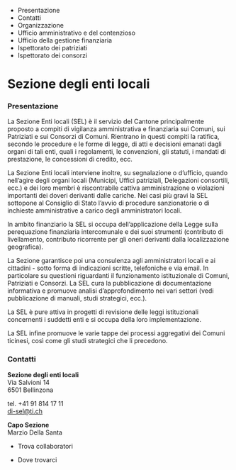   * Presentazione
  * Contatti
  * Organizzazione
  * Ufficio amministrativo e del contenzioso
  * Ufficio della gestione finanziaria
  * Ispettorato dei patriziati
  * Ispettorato dei consorzi

#  Sezione degli enti locali

###  Presentazione

La Sezione Enti locali (SEL) è il servizio del Cantone principalmente proposto
a compiti di vigilanza amministrativa e finanziaria sui Comuni, sui Patriziati
e sui Consorzi di Comuni. Rientrano in questi compiti la ratifica, secondo le
procedure e le forme di legge, di atti e decisioni emanati dagli organi di
tali enti, quali i regolamenti, le convenzioni, gli statuti, i mandati di
prestazione, le concessioni di credito, ecc.

La Sezione Enti locali interviene inoltre, su segnalazione o d’ufficio, quando
nell’agire degli organi locali (Municipi, Uffici patriziali, Delegazioni
consortili, ecc.) e dei loro membri è riscontrabile cattiva amministrazione o
violazioni importanti dei doveri derivanti dalle cariche. Nei casi più gravi
la SEL sottopone al Consiglio di Stato l’avvio di procedure sanzionatorie o di
inchieste amministrative a carico degli amministratori locali.

In ambito finanziario la SEL si occupa dell’applicazione della Legge sulla
perequazione finanziaria intercomunale e dei suoi strumenti (contributo di
livellamento, contributo ricorrente per gli oneri derivanti dalla
localizzazione geografica).

La Sezione garantisce poi una consulenza agli amministratori locali e ai
cittadini - sotto forma di indicazioni scritte, telefoniche e via email. In
particolare su questioni riguardanti il funzionamento istituzionale di Comuni,
Patriziati e Consorzi. La SEL cura la pubblicazione di documentazione
informativa e promuove analisi d’approfondimento nei vari settori (vedi
pubblicazione di manuali, studi strategici, ecc.).

La SEL è pure attiva in progetti di revisione delle leggi istituzionali
concernenti i suddetti enti e si occupa della loro implementazione.

La SEL infine promuove le varie tappe dei processi aggregativi dei Comuni
ticinesi, così come gli studi strategici che li precedono.

###  Contatti

**Sezione degli enti locali**  
Via Salvioni 14  
6501 Bellinzona

tel. +41 91 814 17 11  
di-sel@ti.ch

**Capo Sezione**  
Marzio Della Santa

  * Trova collaboratori

  * Dove trovarci

